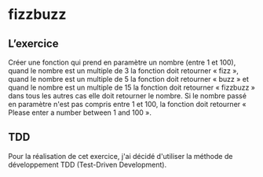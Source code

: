 # fizzbuzz

## L’exercice
Créer une fonction qui prend en paramètre un nombre (entre 1 et 100), quand le nombre est un multiple de 3 la fonction doit retourner « fizz », quand le nombre est un multiple de 5 la fonction doit retourner « buzz » et quand le nombre est un multiple de 15 la fonction doit retourner « fizzbuzz » dans tous les autres cas elle doit retourner le nombre. Si le nombre passé en paramètre n'est pas compris entre 1 et 100, la fonction doit retourner « Please enter a number between 1 and 100 ».

## TDD
Pour la réalisation de cet exercice, j'ai décidé d'utiliser la méthode de développement TDD (Test-Driven Development).

